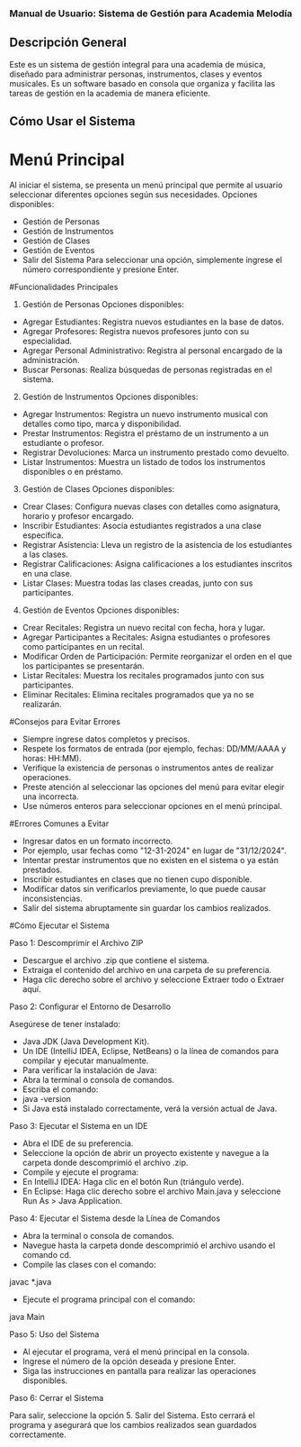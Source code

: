 ### Manual de Usuario: Sistema de Gestión para Academia Melodía

## Descripción General
Este es un sistema de gestión integral para una academia de música, diseñado para administrar personas, instrumentos, clases y eventos musicales. Es un software basado en consola que organiza y facilita las tareas de gestión en la academia de manera eficiente.

## Cómo Usar el Sistema

# Menú Principal
Al iniciar el sistema, se presenta un menú principal que permite al usuario seleccionar diferentes opciones según sus necesidades.
Opciones disponibles:

- Gestión de Personas
- Gestión de Instrumentos
- Gestión de Clases
- Gestión de Eventos
- Salir del Sistema
Para seleccionar una opción, simplemente ingrese el número correspondiente y presione Enter.

#Funcionalidades Principales
1. Gestión de Personas
Opciones disponibles:

- Agregar Estudiantes: Registra nuevos estudiantes en la base de datos.
- Agregar Profesores: Registra nuevos profesores junto con su especialidad.
- Agregar Personal Administrativo: Registra al personal encargado de la administración.
- Buscar Personas: Realiza búsquedas de personas registradas en el sistema.

2. Gestión de Instrumentos
Opciones disponibles:

- Agregar Instrumentos: Registra un nuevo instrumento musical con detalles como tipo, marca y disponibilidad.
- Prestar Instrumentos: Registra el préstamo de un instrumento a un estudiante o profesor.
- Registrar Devoluciones: Marca un instrumento prestado como devuelto.
- Listar Instrumentos: Muestra un listado de todos los instrumentos disponibles o en préstamo.

3. Gestión de Clases
Opciones disponibles:

- Crear Clases: Configura nuevas clases con detalles como asignatura, horario y profesor encargado.
- Inscribir Estudiantes: Asocia estudiantes registrados a una clase específica.
- Registrar Asistencia: Lleva un registro de la asistencia de los estudiantes a las clases.
- Registrar Calificaciones: Asigna calificaciones a los estudiantes inscritos en una clase.
- Listar Clases: Muestra todas las clases creadas, junto con sus participantes.

4. Gestión de Eventos
Opciones disponibles:

- Crear Recitales: Registra un nuevo recital con fecha, hora y lugar.
- Agregar Participantes a Recitales: Asigna estudiantes o profesores como participantes en un recital.
- Modificar Orden de Participación: Permite reorganizar el orden en el que los participantes se presentarán.
- Listar Recitales: Muestra los recitales programados junto con sus participantes.
- Eliminar Recitales: Elimina recitales programados que ya no se realizarán.

#Consejos para Evitar Errores

- Siempre ingrese datos completos y precisos.
- Respete los formatos de entrada (por ejemplo, fechas: DD/MM/AAAA y horas: HH:MM).
- Verifique la existencia de personas o instrumentos antes de realizar operaciones.
- Preste atención al seleccionar las opciones del menú para evitar elegir una incorrecta.
- Use números enteros para seleccionar opciones en el menú principal.

#Errores Comunes a Evitar

- Ingresar datos en un formato incorrecto.
- Por ejemplo, usar fechas como "12-31-2024" en lugar de "31/12/2024".
- Intentar prestar instrumentos que no existen en el sistema o ya están prestados.
- Inscribir estudiantes en clases que no tienen cupo disponible.
- Modificar datos sin verificarlos previamente, lo que puede causar inconsistencias.
- Salir del sistema abruptamente sin guardar los cambios realizados.

#Cómo Ejecutar el Sistema

Paso 1: Descomprimir el Archivo ZIP

- Descargue el archivo .zip que contiene el sistema.
- Extraiga el contenido del archivo en una carpeta de su preferencia.
- Haga clic derecho sobre el archivo y seleccione Extraer todo o Extraer aquí.

Paso 2: Configurar el Entorno de Desarrollo

Asegúrese de tener instalado:
- Java JDK (Java Development Kit).
- Un IDE (IntelliJ IDEA, Eclipse, NetBeans) o la línea de comandos para compilar y ejecutar manualmente.
- Para verificar la instalación de Java:
- Abra la terminal o consola de comandos.
- Escriba el comando:
- java -version
- Si Java está instalado correctamente, verá la versión actual de Java.

Paso 3: Ejecutar el Sistema en un IDE

- Abra el IDE de su preferencia.
- Seleccione la opción de abrir un proyecto existente y navegue a la carpeta donde descomprimió el archivo .zip.
- Compile y ejecute el programa:
- En IntelliJ IDEA: Haga clic en el botón Run (triángulo verde).
- En Eclipse: Haga clic derecho sobre el archivo Main.java y seleccione Run As > Java Application.

Paso 4: Ejecutar el Sistema desde la Línea de Comandos

- Abra la terminal o consola de comandos.
- Navegue hasta la carpeta donde descomprimió el archivo usando el comando cd.
- Compile las clases con el comando:

javac *.java

- Ejecute el programa principal con el comando:

java Main

Paso 5: Uso del Sistema
- Al ejecutar el programa, verá el menú principal en la consola.
- Ingrese el número de la opción deseada y presione Enter.
- Siga las instrucciones en pantalla para realizar las operaciones disponibles.

Paso 6: Cerrar el Sistema

Para salir, seleccione la opción 5. Salir del Sistema. Esto cerrará el programa y asegurará que los cambios realizados sean guardados correctamente.
